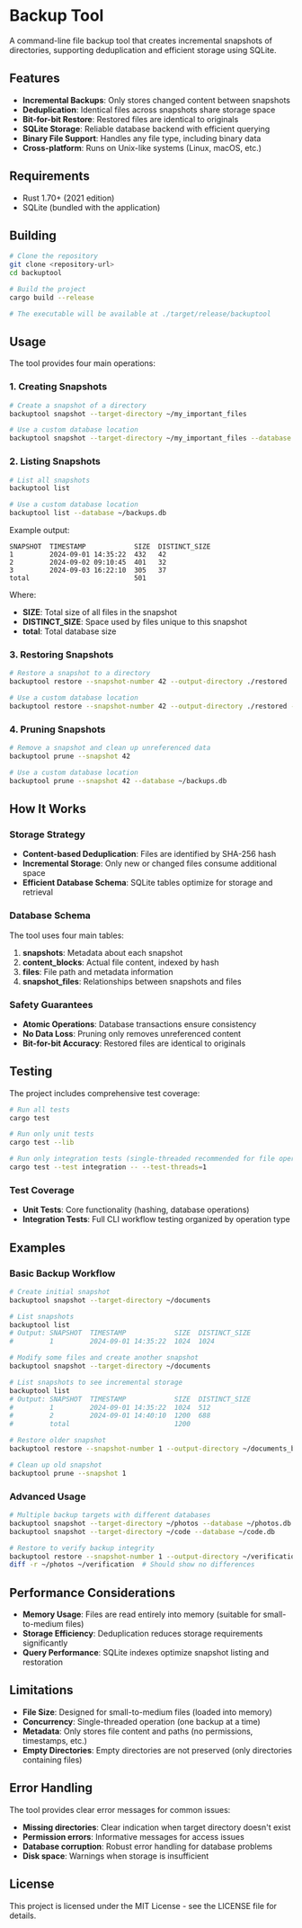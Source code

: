 # Backup Tool

A command-line file backup tool that creates incremental snapshots of directories, supporting deduplication and efficient storage using SQLite.

## Features

- **Incremental Backups**: Only stores changed content between snapshots
- **Deduplication**: Identical files across snapshots share storage space
- **Bit-for-bit Restore**: Restored files are identical to originals
- **SQLite Storage**: Reliable database backend with efficient querying
- **Binary File Support**: Handles any file type, including binary data
- **Cross-platform**: Runs on Unix-like systems (Linux, macOS, etc.)

## Requirements

- Rust 1.70+ (2021 edition)
- SQLite (bundled with the application)

## Building

```bash
# Clone the repository
git clone <repository-url>
cd backuptool

# Build the project
cargo build --release

# The executable will be available at ./target/release/backuptool
```

## Usage

The tool provides four main operations:

### 1. Creating Snapshots

```bash
# Create a snapshot of a directory
backuptool snapshot --target-directory ~/my_important_files

# Use a custom database location
backuptool snapshot --target-directory ~/my_important_files --database ~/backups.db
```

### 2. Listing Snapshots

```bash
# List all snapshots
backuptool list

# Use a custom database location
backuptool list --database ~/backups.db
```

Example output:
```
SNAPSHOT  TIMESTAMP            SIZE  DISTINCT_SIZE
1         2024-09-01 14:35:22  432   42
2         2024-09-02 09:10:45  401   32
3         2024-09-03 16:22:10  305   37
total                          501
```

Where:
- **SIZE**: Total size of all files in the snapshot
- **DISTINCT_SIZE**: Space used by files unique to this snapshot
- **total**: Total database size

### 3. Restoring Snapshots

```bash
# Restore a snapshot to a directory
backuptool restore --snapshot-number 42 --output-directory ./restored

# Use a custom database location
backuptool restore --snapshot-number 42 --output-directory ./restored --database ~/backups.db
```

### 4. Pruning Snapshots

```bash
# Remove a snapshot and clean up unreferenced data
backuptool prune --snapshot 42

# Use a custom database location
backuptool prune --snapshot 42 --database ~/backups.db
```

## How It Works

### Storage Strategy

- **Content-based Deduplication**: Files are identified by SHA-256 hash
- **Incremental Storage**: Only new or changed files consume additional space
- **Efficient Database Schema**: SQLite tables optimize for storage and retrieval

### Database Schema

The tool uses four main tables:

1. **snapshots**: Metadata about each snapshot
2. **content_blocks**: Actual file content, indexed by hash
3. **files**: File path and metadata information
4. **snapshot_files**: Relationships between snapshots and files

### Safety Guarantees

- **Atomic Operations**: Database transactions ensure consistency
- **No Data Loss**: Pruning only removes unreferenced content
- **Bit-for-bit Accuracy**: Restored files are identical to originals

## Testing

The project includes comprehensive test coverage:

```bash
# Run all tests
cargo test

# Run only unit tests
cargo test --lib

# Run only integration tests (single-threaded recommended for file operations)
cargo test --test integration -- --test-threads=1
```

### Test Coverage

- **Unit Tests**: Core functionality (hashing, database operations)
- **Integration Tests**: Full CLI workflow testing organized by operation type

## Examples

### Basic Backup Workflow

```bash
# Create initial snapshot
backuptool snapshot --target-directory ~/documents

# List snapshots
backuptool list
# Output: SNAPSHOT  TIMESTAMP            SIZE  DISTINCT_SIZE
#         1         2024-09-01 14:35:22  1024  1024

# Modify some files and create another snapshot
backuptool snapshot --target-directory ~/documents

# List snapshots to see incremental storage
backuptool list
# Output: SNAPSHOT  TIMESTAMP            SIZE  DISTINCT_SIZE
#         1         2024-09-01 14:35:22  1024  512
#         2         2024-09-01 14:40:10  1200  688
#         total                          1200

# Restore older snapshot
backuptool restore --snapshot-number 1 --output-directory ~/documents_backup

# Clean up old snapshot
backuptool prune --snapshot 1
```

### Advanced Usage

```bash
# Multiple backup targets with different databases
backuptool snapshot --target-directory ~/photos --database ~/photos.db
backuptool snapshot --target-directory ~/code --database ~/code.db

# Restore to verify backup integrity
backuptool restore --snapshot-number 1 --output-directory ~/verification --database ~/photos.db
diff -r ~/photos ~/verification  # Should show no differences
```

## Performance Considerations

- **Memory Usage**: Files are read entirely into memory (suitable for small-to-medium files)
- **Storage Efficiency**: Deduplication reduces storage requirements significantly
- **Query Performance**: SQLite indexes optimize snapshot listing and restoration

## Limitations

- **File Size**: Designed for small-to-medium files (loaded into memory)
- **Concurrency**: Single-threaded operation (one backup at a time)
- **Metadata**: Only stores file content and paths (no permissions, timestamps, etc.)
- **Empty Directories**: Empty directories are not preserved (only directories containing files)

## Error Handling

The tool provides clear error messages for common issues:

- **Missing directories**: Clear indication when target directory doesn't exist
- **Permission errors**: Informative messages for access issues
- **Database corruption**: Robust error handling for database problems
- **Disk space**: Warnings when storage is insufficient

## License

This project is licensed under the MIT License - see the LICENSE file for details.